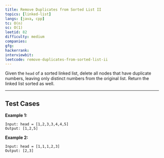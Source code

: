 ```yaml
---
title: Remove Duplicates from Sorted List II
topics: [linked-list]
langs: [java, cpp]
tc: O(n)
sc: O(1)
leetid: 82
difficulty: medium
companies: 
gfg: 
hackerrank: 
interviewbit: 
leetcode: remove-duplicates-from-sorted-list-ii
---
```


Given the `head` of a sorted linked list, delete all nodes that have duplicate numbers, 
leaving only distinct numbers from the original list. Return the linked list sorted as well.

---

## Test Cases

**Example 1:** 
```
Input: head = [1,2,3,3,4,4,5]
Output: [1,2,5]
```

**Example 2:** 
```
Input: head = [1,1,1,2,3]
Output: [2,3]
```